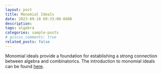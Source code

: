 ```yaml
---
layout: post
title: Monomial Ideals
date: 2023-09-18 09:33:00-0400
description: 
tags: algebra
categories: sample-posts
# giscus_comments: true
related_posts: false
---
```


Monomial ideals provide a foundation for establishing a strong connection between algebra and combinatorics. The introduction to monomial ideals can be found <a href="../../../assets/pdf/mm.pdf">here</a>.